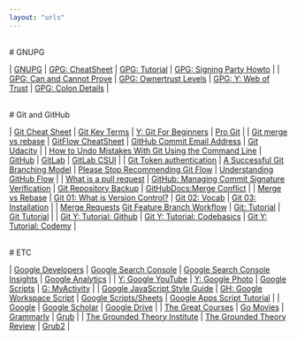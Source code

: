```yaml
---
layout: "urls"
---
```


<br>
# GNUPG

| [GNUPG](https://gnupg.org/) | [GPG: CheatSheet](https://stuff.imeos.org/persistent/gpg-cheatsheet.pdf) | [GPG: Tutorial](https://futureboy.us/pgp.html) | [GPG: Signing Party Howto](https://www.cryptnet.net/fdp/crypto/keysigning_party/en/keysigning_party.html) |
| [GPG: Can and Cannot Prove](https://www.qubes-os.org/security/verifying-signatures/) | [GPG: Ownertrust Levels](https://gpgtools.tenderapp.com/kb/faq/what-is-ownertrust-trust-levels-explained) | [GPG: Y: Web of Trust](https://www.youtube.com/watch?v=ktxv53HYrZA) | [GPG: Colon Details](https://github.com/CSNW/gnupg/blob/master/doc/DETAILS) |

<br>
# Git and GitHub

| [Git Cheat Sheet](https://education.github.com/git-cheat-sheet-education.pdf) | [Git Key Terms](https://video.udacity-data.com/topher/2017/June/59399479_ud123-git-keyterms/ud123-git-keyterms.pdf) | [Y: Git For Beginners](https://www.youtube.com/watch?v=SWYqp7iY_Tc) | [Pro Git](https://git-scm.com/docs/git-init) |
| [Git merge vs rebase](https://youtu.be/CRlGDDprdOQ) | [GitFlow CheatSheet](http://danielkummer.github.io/git-flow-cheatsheet/) | [GitHub Commit Email Address](https://docs.github.com/en/free-pro-team@latest/github/setting-up-and-managing-your-github-user-account/setting-your-commit-email-address) | [Git Udacity](https://classroom.udacity.com/courses/ud123) |
| [How to Undo Mistakes With Git Using the Command Line](https://www.youtube.com/watch?v=lX9hsdsAeTk) | [GitHub](https://github.com/) | [GitLab](https://about.gitlab.com/) | [GitLab CSUI](https://gitlab.cs.ui.ac.id/) |
| [Git Token authentication](https://github.blog/2020-12-15-token-authentication-requirements-for-git-operations/) | [A Successful Git Branching Model](https://nvie.com/posts/a-successful-git-branching-model/) | [Please Stop  Recommending Git Flow](https://georgestocker.com/2020/03/04/please-stop-recommending-git-flow/) | [Understanding GitHub Flow](https://guides.github.com/introduction/flow/) |
| [What is a pull request](https://www.youtube.com/watch?v=For9VtrQx58) | [GitHub: Managing Commit Signature Verification](https://docs.github.com/en/github/authenticating-to-github/managing-commit-signature-verification) | [Git Repository Backup](https://git-memo.readthedocs.io/en/latest/repository_backup.html) | [GitHubDocs:Merge Conflict](https://docs.github.com/en/free-pro-team@latest/github/collaborating-with-issues-and-pull-requests/resolving-a-merge-conflict-using-the-command-line) | 
| [Merge vs Rebase](https://www.atlassian.com/git/tutorials/merging-vs-rebasing) | [Git 01: What is Version Control?](https://www.youtube.com/watch?v=9GKpbI1siow) | [Git 02: Vocab](https://www.youtube.com/watch?v=n-p1RUmdl9M) | [Git 03: Installation](https://www.youtube.com/watch?v=UFEby2zo-9E) | 
| [Merge Requests](https://docs.gitlab.com/ee/user/project/merge_requests/getting_started.html) [Git Feature Branch Workflow](https://www.atlassian.com/git/tutorials/comparing-workflows/feature-branch-workflow) | [Git: Tutorial](https://backlog.com/git-tutorial/) | [Git Tutorial](https://www.atlassian.com/git/tutorials/) |
| [Git Y: Tutorial: Github](https://youtu.be/fQbTeNX1mvM) | [Git Y: Tutorial: Codebasics](https://www.youtube.com/playlist?list=PLeo1K3hjS3usJuxZZUBdjAcilgfQHkRzW) | [Git Y: Tutorial: Codemy](https://www.youtube.com/playlist?list=PLjQo0sojbbxVHcVN4h9DMu6U6spKk21uP) |

<br>
# ETC

| [Google Developers](https://developers.google.com/) | [Google Search Console](https://search.google.com/search-console) | [Google Search Console Insights](https://search.google.com/search-console/insights/) | [Google Analytics](https://analytics.google.com/) |
| [Y: Google YouTube](https://www.youtube.com/) | [Y: Google Photo](https://youtu.be/7Ew5Oej19tU) | [Google Scripts](https://rahmatm.samik-ibrahim.vlsm.org/2017/07/google-scripts.html) | [G: MyActivity](https://myactivity.google.com/) |
| [Google JavaScript Style Guide](https://google.github.io/styleguide/jsguide.html) | [GH: Google Workspace Script](https://github.com/googleworkspace/apps-script-samples/) | [Google Scripts/Sheets](https://www.howtogeek.com/201436/8-surprisingly-useful-things-you-can-do-with-google-sheets-and-google-apps-script/) | [Google Apps Script Tutorial](http://www.googleappsscript.org/) |
| [Google](https://google.com/) | [Google Scholar](https://scholar.google.com/) | [Google Drive](https://drive.google.com/) |
| [The Great Courses](https://www.thegreatcourses.com/) | [Go Movies](https://www12.gomoviesfree.page/) | [Grammarly](https://grammarly.com/) | [Grub](https://www.dedoimedo.com/computers/grub.html) |
| [The Grounded Theory Institute](http://www.groundedtheory.com/) | [The Grounded Theory Review](http://groundedtheoryreview.com/) | [Grub2](https://www.dedoimedo.com/computers/grub-2.html) |

